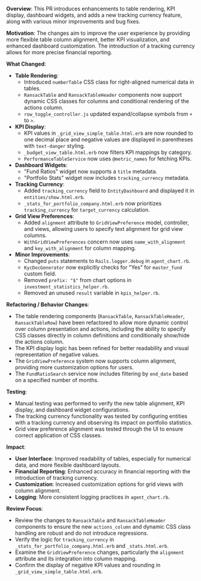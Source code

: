 **Overview**: This PR introduces enhancements to table rendering, KPI display, dashboard widgets, and adds a new tracking currency feature, along with various minor improvements and bug fixes.

**Motivation**: The changes aim to improve the user experience by providing more flexible table column alignment, better KPI visualization, and enhanced dashboard customization. The introduction of a tracking currency allows for more precise financial reporting.

**What Changed**:
*   **Table Rendering**:
    *   Introduced `numberTable` CSS class for right-aligned numerical data in tables.
    *   `RansackTable` and `RansackTableHeader` components now support dynamic CSS classes for columns and conditional rendering of the actions column.
    *   `row_toggle_controller.js` updated expand/collapse symbols from `+` to `>`.
*   **KPI Display**:
    *   KPI values in `_grid_view_simple_table.html.erb` are now rounded to one decimal place and negative values are displayed in parentheses with `text-danger` styling.
    *   `_budget_view_table.html.erb` now filters KPI mappings by category.
    *   `PerformanceTableService` now uses `@metric_names` for fetching KPIs.
*   **Dashboard Widgets**:
    *   "Fund Ratios" widget now supports a `title` metadata.
    *   "Portfolio Stats" widget now includes `tracking_currency` metadata.
*   **Tracking Currency**:
    *   Added `tracking_currency` field to `EntityDashboard` and displayed it in `entities/show.html.erb`.
    *   `_stats_for_portfolio_company.html.erb` now prioritizes `tracking_currency` for `target_currency` calculation.
*   **Grid View Preferences**:
    *   Added `alignment` attribute to `GridViewPreference` model, controller, and views, allowing users to specify text alignment for grid view columns.
    *   `WithGridViewPreferences` concern now uses `name_with_alignment` and `key_with_alignment` for column mapping.
*   **Minor Improvements**:
    *   Changed `puts` statements to `Rails.logger.debug` in `agent_chart.rb`.
    *   `KycDocGenerator` now explicitly checks for "Yes" for `master_fund` custom field.
    *   Removed `prefix: "$"` from chart options in `investment_statistics_helper.rb`.
    *   Removed an unused `result` variable in `kpis_helper.rb`.

**Refactoring / Behavior Changes**:
*   The table rendering components (`RansackTable`, `RansackTableHeader`, `RansackTableRow`) have been refactored to allow more dynamic control over column presentation and actions, including the ability to specify CSS classes directly in column definitions and conditionally show/hide the actions column.
*   The KPI display logic has been refined for better readability and visual representation of negative values.
*   The `GridViewPreference` system now supports column alignment, providing more customization options for users.
*   The `FundRatioSearch` service now includes filtering by `end_date` based on a specified number of months.

**Testing**:
*   Manual testing was performed to verify the new table alignment, KPI display, and dashboard widget configurations.
*   The tracking currency functionality was tested by configuring entities with a tracking currency and observing its impact on portfolio statistics.
*   Grid view preference alignment was tested through the UI to ensure correct application of CSS classes.

**Impact**:
*   **User Interface**: Improved readability of tables, especially for numerical data, and more flexible dashboard layouts.
*   **Financial Reporting**: Enhanced accuracy in financial reporting with the introduction of tracking currency.
*   **Customization**: Increased customization options for grid views with column alignment.
*   **Logging**: More consistent logging practices in `agent_chart.rb`.

**Review Focus**:
*   Review the changes to `RansackTable` and `RansackTableHeader` components to ensure the new `actions_column` and dynamic CSS class handling are robust and do not introduce regressions.
*   Verify the logic for `tracking_currency` in `_stats_for_portfolio_company.html.erb` and `_stats.html.erb`.
*   Examine the `GridViewPreference` changes, particularly the `alignment` attribute and its integration into column mapping.
*   Confirm the display of negative KPI values and rounding in `_grid_view_simple_table.html.erb`.